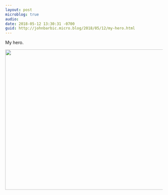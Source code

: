 ```yaml
---
layout: post
microblog: true
audio: 
date: 2018-05-12 13:30:31 -0700
guid: http://johnbarbic.micro.blog/2018/05/12/my-hero.html
---
```

My hero.

<img src="http://www.barbic.com/uploads/2018/fca74ed78a.jpg" width="600" height="450" />
